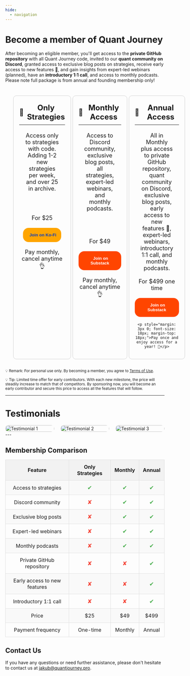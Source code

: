 ```yaml
---
hide:
  - navigation
---
```


# Become a member of Quant Journey

After becoming an eligible member, you'll get access to the <b>private GitHub repository</b> with all Quant Journey code, invited to our <b>quant community on Discord</b>, granted access to exclusive blog posts on strategies, receive early access to new features 🚀, and gain insights from expert-led webinars (planned), have an <b>introductory 1:1 call</b>, and access to monthly podcasts. 
<br>Please note full package is from annual and founding membership only!

<div style="width: 90%; margin: auto; display: flex; justify-content: space-between; margin-top: 40px; margin-bottom: 30px;">

<div style="flex: 1; margin-right: 5px; padding: 18px; border: 1px solid #ccc; border-radius: 10px; text-align: center; display: flex; flex-direction: column; align-items: center;">
  <h3 style="font-size: 24px; font-weight: bold; display: flex; align-items: center; justify-content: center; margin: 5px 0;">
    <span style="font-size: 22px; margin-right: 10px;">🤖</span>
    Only Strategies
  </h3>
  <hr style="width: 100%; margin: 5px 0;">

  <p style="margin: 3px 0; font-size: 18px; margin: 18px">Access only to strategies with code. Adding 1-2 new strategies per week, and over 25 in archive.</p>
  <br><br><br>
  <p style="margin: 3px 0; font-size: 18px; margin-bottom: 18px">For $25</p>
  <a href="https://ko-fi.com/summary/b0fbef79-0595-4fbe-883e-258d0459e04f">
    <button style="background-color: #ffa500; color: #0c3bbd; font-weight: 600; padding:15px; border: none; border-radius: 18px; margin: 3px 0;">
      <span style="margin-right: 5px;"></span> Join on Ko-Fi 
    </button>
  </a>
  <p style="margin: 3px 0; font-size: 18px; margin-top: 18px;">Pay monthly, cancel anytime 👌</p>
</div>

<div style="flex: 1; margin-right: 5px; padding: 18px; border: 1px solid #ccc; border-radius: 10px; text-align: center; display: flex; flex-direction: column; align-items: center;">
  <h3 style="font-size: 24px; font-weight: bold; display: flex; align-items: center; justify-content: center; margin: 5px 0;">
    <span style="font-size: 22px; margin-right: 10px;">🚀</span>
    Monthly Access
  </h3>
  <hr style="width: 100%; margin: 5px 0;">

  <p style="margin: 3px 0; font-size: 18px; margin: 18px">Access to Discord community, exclusive blog posts, all strategies, expert-led webinars, and monthly podcasts.</p>

  <br><br>
  <p style="margin: 3px 0; font-size: 18px; margin-bottom: 18px">For $49</p>
  <a href="https://quantjourney.substack.com/subscribe?utm_medium=web&utm_source=subscribe-widget-preamble&utm_content=146663764&just_signed_up=true&requires_confirmation=&subscription_id=404282306&referral_token=srhj&next=https%3A%2F%2Fquantjourney.substack.com%2Fp%2Fupdate-to-the-quantjourney-framework">
    <button style="background-color: #FF4500; color: white; font-weight: 600; padding: 15px; border: none; border-radius: 18px; margin: 3px 0;">
      <span style="margin-right: 5px;"></span> Join on Substack
    </button>
  </a>
   <p style="margin: 3px 0; font-size: 18px; margin-top: 18px;">Pay monthly, cancel anytime 👌</p>
  
</div>

<div style="flex: 1; margin-right: 5px; padding: 18px; border: 1px solid #ccc; border-radius: 10px; text-align: center; display: flex; flex-direction: column; align-items: center;">
  <h3 style="font-size: 24px; font-weight: bold; display: flex; align-items: center; justify-content: center; margin: 5px 0;">
    <span style="font-size: 22px; margin-right: 10px;">🚀</span>
    Annual Access
  </h3>
  <hr style="width: 100%; margin: 5px 0;">

  <p style="margin: 3px 0; font-size: 18px; margin: 18px">All in Monthly plus access to private GitHub repository, quant community on Discord, exclusive blog posts, early access to new features 🚀, expert-led webinars, introductory 1:1 call, and monthly podcasts.</p>

  <p style="margin: 3px 0; font-size: 18px; margin-bottom: 18px;">For $499 one time</p>
  <a href="https://quantjourney.substack.com/subscribe?utm_medium=web&utm_source=subscribe-widget-preamble&utm_content=146663764&just_signed_up=true&requires_confirmation=&subscription_id=404282306&referral_token=srhj&next=https%3A%2F%2Fquantjourney.substack.com%2Fp%2Fupdate-to-the-quantjourney-framework">
    <button style="background-color: #FF4500; color: white; font-weight: 600; padding: 15px; border: none; border-radius: 18px; margin: 3px 0;">
      <span style="margin-right: 5px;"></span> Join on Substack
    </button>
  </a>
 
    <p style="margin: 3px 0; font-size: 18px; margin-top: 18px;">Pay once and enjoy access for a year! 🤘</p>

</div>

</div>

<sub>💡 Remark: For personal use only. By becoming a member, you agree to <a href="/terms/terms-of-usage/">Terms of Use</a>.</sub>

<sub>💡 Tip: Limited time offer for early contributors. With each new milestone, the price will steadily increase to match that of competitors. By sponsoring now, you will become an early contributor and secure this price to access all the features that will follow.</sub>

---

# Testimonials

<div style="display: flex; justify-content: space-between; gap: 20px; margin-top: 20px;">
  <div style="flex: 1;">
    <img src="/images/ref_1.jpg" alt="Testimonial 1" style="width: 100%; border-radius: 10px;">
  </div>
  <div style="flex: 1;">
    <img src="/images/ref_2.jpg" alt="Testimonial 2" style="width: 100%; border-radius: 10px;">
  </div>
  <div style="flex: 1;">
    <img src="/images/ref_3.jpg" alt="Testimonial 3" style="width: 100%; border-radius: 10px;">
  </div>
</div>
---

<h2>Membership Comparison</h2>

<style>
  .comparison-table {
    width: 100%;
    border-collapse: collapse;
    margin-bottom: 20px;
  }
  .comparison-table th, .comparison-table td {
    border: 1px solid #ddd;
    padding: 12px;
    text-align: center;
  }
  .comparison-table th {
    background-color: #f2f2f2;
    font-weight: bold;
  }
  .comparison-table tr:nth-child(even) {
    background-color: #f9f9f9;
  }
  .comparison-table tr:hover {
    background-color: #f5f5f5;
  }
  .check {
    color: #4CAF50;
    font-size: 18px;
  }
  .cross {
    color: #F44336;
    font-size: 18px;
  }
</style>

<table class="comparison-table">
  <tr>
    <th>Feature</th>
    <th>Only Strategies</th>
    <th>Monthly</th>
    <th>Annual</th>
  </tr>
  <tr>
    <td>Access to strategies</td>
    <td><span class="check">✔</span></td>
    <td><span class="check">✔</span></td>
    <td><span class="check">✔</span></td>
  </tr>
  <tr>
    <td>Discord community</td>
    <td><span class="cross">✘</span></td>
    <td><span class="check">✔</span></td>
    <td><span class="check">✔</span></td>
  </tr>
  <tr>
    <td>Exclusive blog posts</td>
    <td><span class="cross">✘</span></td>
    <td><span class="check">✔</span></td>
    <td><span class="check">✔</span></td>
  </tr>
  <tr>
    <td>Expert-led webinars</td>
    <td><span class="cross">✘</span></td>
    <td><span class="check">✔</span></td>
    <td><span class="check">✔</span></td>
  </tr>
  <tr>
    <td>Monthly podcasts</td>
    <td><span class="cross">✘</span></td>
    <td><span class="check">✔</span></td>
    <td><span class="check">✔</span></td>
  </tr>
  <tr>
    <td>Private GitHub repository</td>
    <td><span class="cross">✘</span></td>
    <td><span class="cross">✘</span></td>
    <td><span class="check">✔</span></td>
  </tr>
  <tr>
    <td>Early access to new features</td>
    <td><span class="cross">✘</span></td>
    <td><span class="cross">✘</span></td>
    <td><span class="check">✔</span></td>
  </tr>
  <tr>
    <td>Introductory 1:1 call</td>
    <td><span class="cross">✘</span></td>
    <td><span class="cross">✘</span></td>
    <td><span class="check">✔</span></td>
  </tr>
  <tr>
    <td>Price</td>
    <td>$25</td>
    <td>$49</td>
    <td>$499</td>
  </tr>
  <tr>
    <td>Payment frequency</td>
    <td>One-time</td>
    <td>Monthly</td>
    <td>Annual</td>
  </tr>
</table>

## Contact Us

If you have any questions or need further assistance, please don't hesitate to contact us at [jakub@quantjourney.pro](mailto:jakub@quantjourney.pro).
